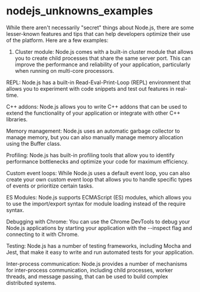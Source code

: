 # nodejs_unknowns_examples
While there aren't necessarily "secret" things about Node.js, there are some lesser-known features and tips that can help developers optimize their use of the platform. Here are a few examples:

1) Cluster module: Node.js comes with a built-in cluster module that allows you to create child processes that share the same server port. This can improve the performance and reliability of your application, particularly when running on multi-core processors.

REPL: Node.js has a built-in Read-Eval-Print-Loop (REPL) environment that allows you to experiment with code snippets and test out features in real-time.

C++ addons: Node.js allows you to write C++ addons that can be used to extend the functionality of your application or integrate with other C++ libraries.

Memory management: Node.js uses an automatic garbage collector to manage memory, but you can also manually manage memory allocation using the Buffer class.

Profiling: Node.js has built-in profiling tools that allow you to identify performance bottlenecks and optimize your code for maximum efficiency.

Custom event loops: While Node.js uses a default event loop, you can also create your own custom event loop that allows you to handle specific types of events or prioritize certain tasks.

ES Modules: Node.js supports ECMAScript (ES) modules, which allows you to use the import/export syntax for module loading instead of the require syntax.

Debugging with Chrome: You can use the Chrome DevTools to debug your Node.js applications by starting your application with the --inspect flag and connecting to it with Chrome.

Testing: Node.js has a number of testing frameworks, including Mocha and Jest, that make it easy to write and run automated tests for your application.

Inter-process communication: Node.js provides a number of mechanisms for inter-process communication, including child processes, worker threads, and message passing, that can be used to build complex distributed systems.


